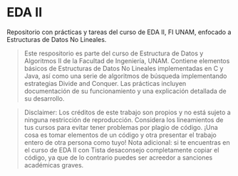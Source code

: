 # EDA II
Repositorio con prácticas y tareas del curso de EDA II, FI UNAM, enfocado a Estructuras de Datos No Lineales.

> Este respositorio es parte del curso de Estructura de Datos y Algoritmos II de la Facultad de Ingeniería, UNAM. Contiene elementos básicos de Estructuras de Datos
No Lineales implementadas en C y Java, así como una serie de algoritmos de búsqueda implementando estrategias Divide and Conquer. Las prácticas incluyen documentación
de su funcionamiento y una explicación detallada de su desarrollo.

> Disclaimer: Los créditos de este trabajo son propios y no está sujeto a ninguna restricción de reproducción. Considera los lineamientos de tus cursos 
para evitar tener problemas por plagio de código. ¡Una cosa es tomar elementos de un código y otra presentar el trabajo entero de otra persona como tuyo! 
Nota adicional: si te encuentras en el curso de EDA II con Tista desaconsejo completamente copiar el código, ya que de lo contrario puedes ser acreedor a sanciones 
académicas graves. 
